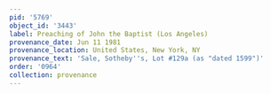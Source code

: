 ```yaml
---
pid: '5769'
object_id: '3443'
label: Preaching of John the Baptist (Los Angeles)
provenance_date: Jun 11 1981
provenance_location: United States, New York, NY
provenance_text: 'Sale, Sotheby''s, Lot #129a (as "dated 1599")'
order: '0964'
collection: provenance
---
```

